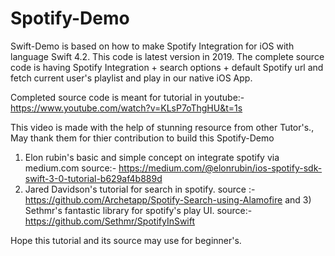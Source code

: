 # Spotify-Demo
Swift-Demo is based on how to make Spotify Integration for iOS with language Swift 4.2. This code is latest version in 2019. 
The complete source code is having Spotify Integration + search options + default Spotify url and fetch current user's playlist and play in our native iOS App.

Completed source code is meant for tutorial in youtube:- https://www.youtube.com/watch?v=KLsP7oThgHU&t=1s

This video is made with the help of stunning resource from other Tutor's.,
May thank them for thier contribution to build this Spotify-Demo
1) Elon rubin's basic and simple concept on integrate spotify via medium.com
source:- https://medium.com/@elonrubin/ios-spotify-sdk-swift-3-0-tutorial-b629af4b889d
2) Jared Davidson's tutorial for search in spotify.
source :- https://github.com/Archetapp/Spotify-Search-using-Alamofire
and 3) Sethmr's fantastic library for spotify's play UI.
source:- https://github.com/Sethmr/SpotifyInSwift

Hope this tutorial and its source may use for beginner's.
